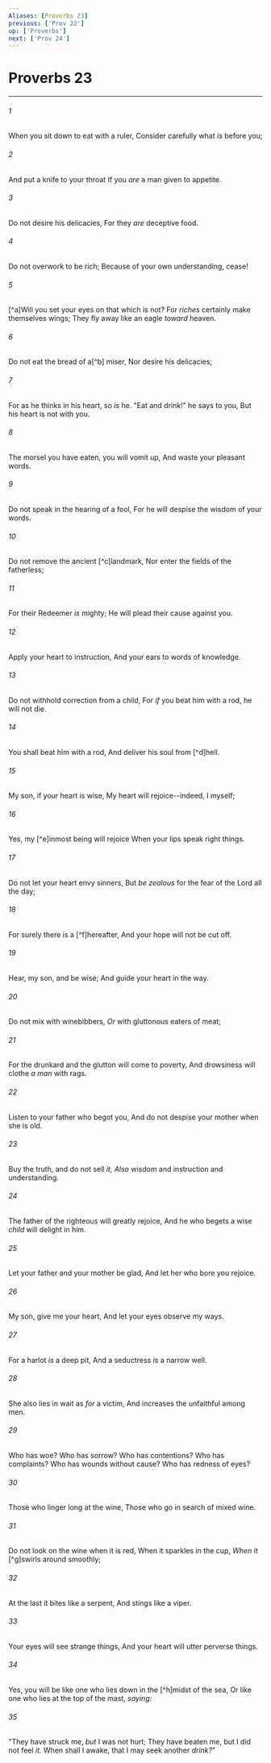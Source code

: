 ```yaml
---
Aliases: [Proverbs 23]
previous: ['Prov 22']
up: ['Proverbs']
next: ['Prov 24']
---
```

# Proverbs 23

***


###### 1 
When you sit down to eat with a ruler, Consider carefully what _is_ before you; 

###### 2 
And put a knife to your throat If you _are_ a man given to appetite. 

###### 3 
Do not desire his delicacies, For they _are_ deceptive food. 

###### 4 
Do not overwork to be rich; Because of your own understanding, cease! 

###### 5 
[^a]Will you set your eyes on that which is not? For _riches_ certainly make themselves wings; They fly away like an eagle _toward_ heaven. 

###### 6 
Do not eat the bread of a[^b] miser, Nor desire his delicacies; 

###### 7 
For as he thinks in his heart, so _is_ he. "Eat and drink!" he says to you, But his heart is not with you. 

###### 8 
The morsel you have eaten, you will vomit up, And waste your pleasant words. 

###### 9 
Do not speak in the hearing of a fool, For he will despise the wisdom of your words. 

###### 10 
Do not remove the ancient [^c]landmark, Nor enter the fields of the fatherless; 

###### 11 
For their Redeemer _is_ mighty; He will plead their cause against you. 

###### 12 
Apply your heart to instruction, And your ears to words of knowledge. 

###### 13 
Do not withhold correction from a child, For _if_ you beat him with a rod, he will not die. 

###### 14 
You shall beat him with a rod, And deliver his soul from [^d]hell. 

###### 15 
My son, if your heart is wise, My heart will rejoice--indeed, I myself; 

###### 16 
Yes, my [^e]inmost being will rejoice When your lips speak right things. 

###### 17 
Do not let your heart envy sinners, But _be zealous_ for the fear of the Lord all the day; 

###### 18 
For surely there is a [^f]hereafter, And your hope will not be cut off. 

###### 19 
Hear, my son, and be wise; And guide your heart in the way. 

###### 20 
Do not mix with winebibbers, _Or_ with gluttonous eaters of meat; 

###### 21 
For the drunkard and the glutton will come to poverty, And drowsiness will clothe _a man_ with rags. 

###### 22 
Listen to your father who begot you, And do not despise your mother when she is old. 

###### 23 
Buy the truth, and do not sell _it,_ _Also_ wisdom and instruction and understanding. 

###### 24 
The father of the righteous will greatly rejoice, And he who begets a wise _child_ will delight in him. 

###### 25 
Let your father and your mother be glad, And let her who bore you rejoice. 

###### 26 
My son, give me your heart, And let your eyes observe my ways. 

###### 27 
For a harlot _is_ a deep pit, And a seductress _is_ a narrow well. 

###### 28 
She also lies in wait as _for_ a victim, And increases the unfaithful among men. 

###### 29 
Who has woe? Who has sorrow? Who has contentions? Who has complaints? Who has wounds without cause? Who has redness of eyes? 

###### 30 
Those who linger long at the wine, Those who go in search of mixed wine. 

###### 31 
Do not look on the wine when it is red, When it sparkles in the cup, _When_ it [^g]swirls around smoothly; 

###### 32 
At the last it bites like a serpent, And stings like a viper. 

###### 33 
Your eyes will see strange things, And your heart will utter perverse things. 

###### 34 
Yes, you will be like one who lies down in the [^h]midst of the sea, Or like one who lies at the top of the mast, _saying:_ 

###### 35 
"They have struck me, _but_ I was not hurt; They have beaten me, but I did not feel _it._ When shall I awake, that I may seek another _drink?_"
